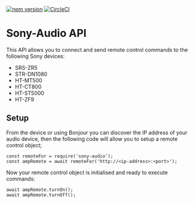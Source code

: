 [![npm version](https://badge.fury.io/js/sony-audio.svg)](https://badge.fury.io/js/sony-audio) [![CircleCI](https://circleci.com/gh/jozefdransfield/sony-audio.svg?style=svg)](https://circleci.com/gh/jozefdransfield/sony-audio) 

# Sony-Audio API

This API allows you to connect and send remote control commands to the following Sony devices:
   - SRS-ZR5 
   - STR-DN1080 
   - HT-MT500 
   - HT-CT800 
   - HT-ST5000 
   - HT-ZF9 

## Setup

From the device or using Bonjour you can discover the IP address of your audio device, then the following code will allow you to setup a remote control object;

    const remoteFor = require('sony-audio');
    const ampRemote = await remoteFor('http://<ip-address>:<port>');
    
   
Now your remote control object is initialised and ready to execute commands:

    await ampRemote.turnOn();
    await ampRemote.turnOff();

